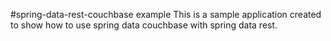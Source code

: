 #spring-data-rest-couchbase example
This is a sample application created to show how to use spring data couchbase with spring data rest.

